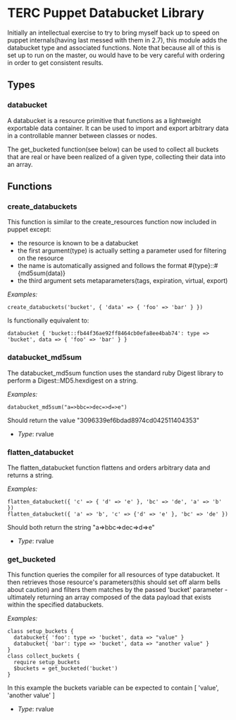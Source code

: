 # TERC Puppet Databucket Library #

Initially an intellectual exercise to try to bring myself back up to speed on puppet internals(having last messed with them in 2.7), this 
module adds the databucket type and associated functions.  Note that because all of this is set up to run on the master, ou would
have to be very careful with ordering in order to get consistent results.

## Types ##

### databucket ###

A databucket is a resource primitive that functions as a lightweight exportable data container.  It can be used to import and export 
arbitrary data in a controllable manner between classes or nodes.

The get_bucketed function(see below) can be used to collect all buckets that are real or have been realized of a given type, 
collecting their data into an array.


## Functions ##

### create_databuckets ###
This function is similar to the create_resources function now included in puppet except:
- the resource is known to be a databucket
- the first argument(type) is actually setting a parameter used for filtering on the resource
- the name is automatically assigned and follows the format #{type}::#{md5sum(data)}
- the third argument sets metaparameters(tags, expiration, virtual, export)

*Examples:*

    create_databuckets('bucket', { 'data' => { 'foo' => 'bar' } })

Is functionally equivalent to:

    databucket { 'bucket::fb44f36ae92ff8464cb0efa8ee4bab74': type => 'bucket', data => { 'foo' => 'bar' } }
    

### databucket_md5sum ###
The databucket_md5sum function uses the standard ruby Digest library to perform a Digest::MD5.hexdigest on a string.

*Examples:*

    databucket_md5sum("a=>bbc=>dec=>d=>e")

Should return the value "3096339ef6bdad8974cd042511404353"

- *Type*: rvalue

### flatten_databucket ###
The flatten_databucket function flattens and orders arbitrary data and returns a string.

*Examples:*

    flatten_databucket({ 'c' => { 'd' => 'e' }, 'bc' => 'de', 'a' => 'b' })
    flatten_databucket({ 'a' => 'b', 'c' => {'d' => 'e' }, 'bc' => 'de' })

Should both return the string "a=>bbc=>dec=>d=>e"

- *Type*: rvalue

### get_bucketed ###
This function queries the compiler for all resources of type databucket.  It then retrieves those resource's parameters(this should 
set off alarm bells about caution) and filters them matches by the passed 'bucket' parameter - ultimately returning an array composed 
of the data payload that exists within the specified databuckets.

*Examples:*

    class setup_buckets {
      databucket{ 'foo': type => 'bucket', data => "value" }
      databucket{ 'bar': type => 'bucket', data => "another value" }
    }
    class collect_buckets {
      require setup_buckets 
      $buckets = get_bucketed('bucket')
    }
    
In this example the buckets variable can be expected to contain [ 'value', 'another value' ]

- *Type*: rvalue
